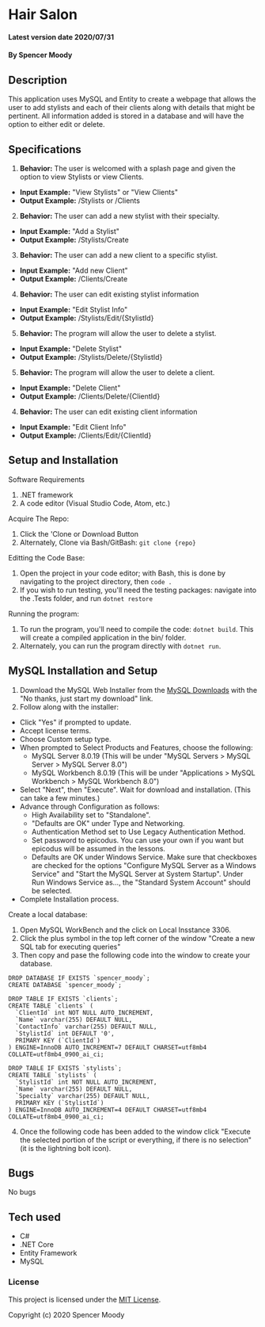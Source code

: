 # Hair Salon

#### Latest version date 2020/07/31

#### By Spencer Moody

## Description
This application uses MySQL and Entity to create a webpage that allows the user to add stylists and each of their clients along with details that might be pertinent. All information added is stored in a database and will have the option to either edit or delete.

## Specifications

1. **Behavior:** The user is welcomed with a splash page and given the option to view Stylists or view Clients.
* **Input Example:** "View Stylists" or "View Clients"
* **Output Example:** /Stylists or /Clients 

2. **Behavior:** The user can add a new stylist with their specialty.
* **Input Example:** "Add a Stylist"
* **Output Example:** /Stylists/Create

3. **Behavior:** The user can add a new client to a specific stylist.
* **Input Example:** "Add new Client"
* **Output Example:** /Clients/Create

4. **Behavior:** The user can edit existing stylist information
* **Input Example:** "Edit Stylist Info"
* **Output Example:** /Stylists/Edit/{StylistId}

5. **Behavior:** The program will allow the user to delete a stylist.
* **Input Example:** "Delete Stylist"
* **Output Example:** /Stylists/Delete/{StylistId}

5. **Behavior:** The program will allow the user to delete a client.
* **Input Example:** "Delete Client"
* **Output Example:** /Clients/Delete/{ClientId}

4. **Behavior:** The user can edit existing client information
* **Input Example:** "Edit Client Info"
* **Output Example:** /Clients/Edit/{ClientId}

## Setup and Installation

Software Requirements
1. .NET framework
2. A code editor (Visual Studio Code, Atom, etc.)

Acquire The Repo:
1. Click the 'Clone or Download Button
2. Alternately, Clone via Bash/GitBash: `git clone {repo}`

Editting the Code Base:
1. Open the project in your code editor; with Bash, this is done by navigating to the project directory, then `code .`
2. If you wish to run testing, you'll need the testing packages: navigate into the .Tests folder, and run `dotnet restore`

Running the program:
1. To run the program, you'll need to compile the code: `dotnet build`. This will create a compiled application in the bin/ folder.
2. Alternately, you can run the program directly with `dotnet run`.

## MySQL Installation and Setup

1. Download the MySQL Web Installer from the [MySQL Downloads](https://dev.mysql.com/downloads/file/?id=484914) with the "No thanks, just start my download" link.
2. Follow along with the installer:
* Click "Yes" if prompted to update.
* Accept license terms.
* Choose Custom setup type.
* When prompted to Select Products and Features, choose the following:
  * MySQL Server 8.0.19 (This will be under "MySQL Servers > MySQL Server > MySQL Server 8.0")
  * MySQL Workbench 8.0.19 (This will be under "Applications > MySQL Workbench > MySQL Workbench 8.0")
* Select "Next", then "Execute". Wait for download and installation. (This can take a few minutes.)
* Advance through Configuration as follows:
  * High Availability set to "Standalone".
  * "Defaults are OK" under Type and Networking.
  * Authentication Method set to Use Legacy Authentication Method.
  * Set password to epicodus. You can use your own if you want but epicodus will be assumed in the lessons.
  * Defaults are OK under Windows Service. Make sure that checkboxes are checked for the options "Configure MySQL Server as a Windows Service" and "Start the MySQL Server at System Startup". Under Run Windows Service as..., the "Standard System Account" should be selected.
* Complete Installation process.

Create a local database:
1. Open MySQL WorkBench and the click on Local Insstance 3306.
2. Click the plus symbol in the top left corner of the window "Create a new SQL tab for executing queries"
3. Then copy and pase the following code into the window to create your database.

```
DROP DATABASE IF EXISTS `spencer_moody`;
CREATE DATABASE `spencer_moody`;

DROP TABLE IF EXISTS `clients`;
CREATE TABLE `clients` (
  `ClientId` int NOT NULL AUTO_INCREMENT,
  `Name` varchar(255) DEFAULT NULL,
  `ContactInfo` varchar(255) DEFAULT NULL,
  `StylistId` int DEFAULT '0',
  PRIMARY KEY (`ClientId`)
) ENGINE=InnoDB AUTO_INCREMENT=7 DEFAULT CHARSET=utf8mb4 COLLATE=utf8mb4_0900_ai_ci;

DROP TABLE IF EXISTS `stylists`;
CREATE TABLE `stylists` (
  `StylistId` int NOT NULL AUTO_INCREMENT,
  `Name` varchar(255) DEFAULT NULL,
  `Specialty` varchar(255) DEFAULT NULL,
  PRIMARY KEY (`StylistId`)
) ENGINE=InnoDB AUTO_INCREMENT=4 DEFAULT CHARSET=utf8mb4 COLLATE=utf8mb4_0900_ai_ci;
```

4. Once the following code has been added to the window click "Execute the selected portion of the script or everything, if there is no selection" (it is the lightning bolt icon).

## Bugs

No bugs

## Tech used

* C#
* .NET Core
* Entity Framework
* MySQL

### License

This project is licensed under the [MIT License](https://opensource.org/licenses/MIT).

Copyright (c) 2020 Spencer Moody